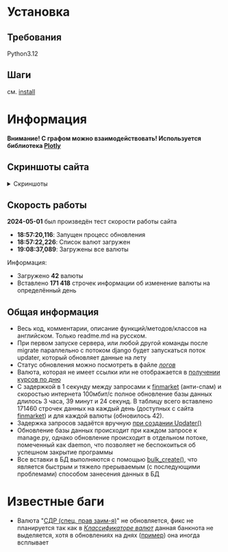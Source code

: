 # Установка
## Требования
Python3.12
## Шаги
см. [install](install)
# Информация
**Внимание! С графом можно взаимодействовать! Используется библиотека [Plotly](https://plotly.com/javascript/)**
## Скриншоты сайта
<details>
  <summary>Скриншоты</summary>

Первый заход на сайт
![enter](readme\enter.png)
Две валюты
![two_values](readme\two_values.png)
Всевозможные валюты и даты
![all_values](readme\all_values.png)
</details>

## Скорость работы
**2024-05-01** был произведён тест скорости работы сайта
- **18:57:20,116**: Запущен процесс обновления
- **18:57:22,226**: Список валют загружен
- **19:08:37,089**: Загружены все валюты

Информация:
- Загружено **42** валюты
- Вставлено **171 418** строчек информации об изменение валюты на определённый день
## Общая информация
- Весь код, комментарии, описание функций/методов/классов на английском. Только readme.md на русском.
- При первом запуске сервера, или любой другой команды после migrate параллельно с потоком django будет запускаться поток updater, который обновляет данные на лету
- Статус обновления можно посмотреть в файле *[логов](currencys/logging/log.log)*
- Валюта, которая не имеет ссылки или не отображается в [получении курсов по дню](https://www.finmarket.ru/currency/rates/?id=10148#archive)
- С задержкой в 1 секунду между запросами к [finmarket](https://www.finmarket.ru) (анти-спам) и скоростью интернета 100мбит/с полное обновление базы данных длилось 3 часа, 39 минут и 24 секунд. В таблицу всего вставлено 171460 строчек данных на каждый день (доступных с сайта [finmarket](https://www.finmarket.ru)) и для каждой валюты (обновилось 42).
- Задержка запросов задаётся вручную [при создании Updater()](currencys\currency\apps.py)
- Обновление базы данных происходит при каждом запросе к manage.py, однако обновление происходит в отдельном потоке, помеченный как daemon, что позволяет не беспокоиться об успешном закрытие программы
- Все вставки в БД выполняются с помощью [bulk_create()](https://docs.djangoproject.com/en/5.0/ref/models/querysets/#bulk-create), что является быстрым и тяжело прерываемым (с последующими проблемами) способом занесения данных в БД
# Известные баги
- Валюта "[СДР (спец. прав заим-я)](https://www.finmarket.ru/currency/details/?val=52164)" не обновляется, фикс не планируется так как в *[Классификаторе валют](https://www.finmarket.ru/currency/banknotes/)* данная банкнота не выделяется, хотя в обновлениях на днях ([пример](https://www.finmarket.ru/currency/rates/?id=10148&pv=0&bd=1&bm=5&by=2024&x=27&y=17#archive)) она иногда всплывает
